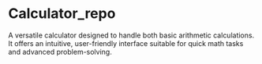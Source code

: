 # Calculator_repo
A versatile calculator designed to handle both basic arithmetic calculations. It offers an intuitive, user-friendly interface suitable for quick math tasks and advanced problem-solving.
